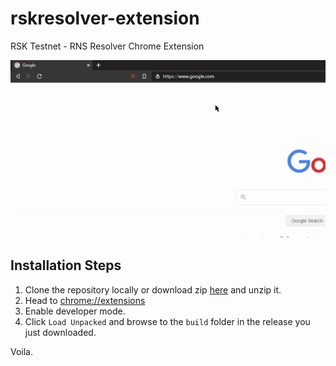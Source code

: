 # rskresolver-extension
RSK Testnet - RNS Resolver Chrome Extension

![Extension Demo](extension-demo.gif)

## Installation Steps
1. Clone the repository locally or download zip [here](https://github.com/aapkasaarthi/rskresolver-extension/archive/main.zip) and unzip it.
2. Head to [chrome://extensions](chrome://extensions)
3. Enable developer mode.
4. Click `Load Unpacked` and browse to the `build` folder in the release you just downloaded.

Voila.
